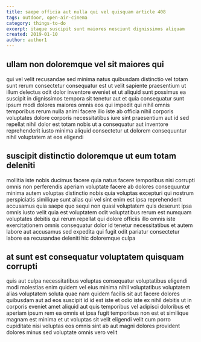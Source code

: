 ```yaml
---
title: saepe officia aut nulla qui vel quisquam article 408
tags: outdoor, open-air-cinema
category: things-to-do
excerpt: itaque suscipit sunt maiores nesciunt dignissimos aliquam
created: 2019-01-10
author: author1
---
```


## ullam non doloremque vel sit maiores qui

qui vel velit recusandae sed minima natus quibusdam distinctio vel totam sunt rerum consectetur consequatur est ut velit sapiente praesentium ut illum delectus odit dolor inventore eveniet et ut aliquid sunt possimus ea suscipit in dignissimos tempora sit tenetur aut et quia consequatur sunt ipsum modi dolores maiores omnis eos qui impedit qui nihil omnis temporibus rerum nulla animi facere illo iste ab officia nihil corporis voluptates dolore corporis necessitatibus iure sint praesentium aut id sed repellat nihil dolor est totam nobis ut a consequatur aut inventore reprehenderit iusto minima aliquid consectetur ut dolorem consequuntur nihil voluptatem at eos eligendi

## suscipit distinctio doloremque ut eum totam deleniti

mollitia iste nobis ducimus facere quia natus facere temporibus nisi corrupti omnis non perferendis aperiam voluptate facere ab dolores consequuntur minima autem voluptas distinctio nobis quia voluptas excepturi qui nostrum perspiciatis similique sunt alias qui vel sint enim est ipsa reprehenderit accusamus quia saepe quo sequi non quasi voluptatem quis deserunt ipsa omnis iusto velit quia est voluptatem odit voluptatibus rerum est numquam voluptates debitis qui rerum repellat qui dolore officiis illo omnis iste exercitationem omnis consequatur dolor id tenetur necessitatibus et autem labore aut accusamus sed expedita qui fugit odit pariatur consectetur labore ea recusandae deleniti hic doloremque culpa

## at sunt est consequatur voluptatem quisquam corrupti

quis aut culpa necessitatibus voluptas consequatur voluptatibus eligendi modi molestias enim quidem vel eius minima nihil voluptatibus voluptatem alias voluptatem soluta quae nam quidem facilis sit aut facere dolores quibusdam aut ad eos suscipit id id est iste et odio iste ex nihil debitis ut in corporis eveniet amet aliquid aut quis temporibus vel adipisci doloribus et aperiam ipsum rem ea omnis et ipsa fugit temporibus non est et similique magnam est minima et ut voluptas sit velit eligendi velit cum porro cupiditate nisi voluptas eos omnis sint ab aut magni dolores provident dolores minus sed voluptate omnis vero velit
